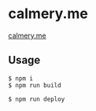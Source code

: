 # calmery.me

[calmery.me](http://calmery.me/)

## Usage

```shell
$ npm i
$ npm run build
```

```shell
$ npm run deploy
```
